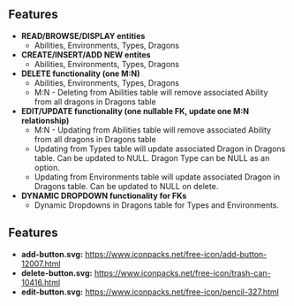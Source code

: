 ## Features
- **READ/BROWSE/DISPLAY entities**
    * Abilities, Environments, Types, Dragons
- **CREATE/INSERT/ADD NEW entites**
    * Abilities, Environments, Types, Dragons
- **DELETE functionality (one M:N)**
    * Abilities, Environments, Types, Dragons
    * M:N - Deleting from Abilities table will remove associated Ability from all dragons in Dragons table
- **EDIT/UPDATE functionality (one nullable FK, update one M:N relationship)**
    * M:N - Updating from Abilities table will remove associated Ability from all dragons in Dragons table
    * Updating from Types table will update associated Dragon in Dragons table. Can be updated to NULL. Dragon Type can be NULL as an option.
    * Updating from Environments table will update associated Dragon in Dragons table. Can be updated to NULL on delete.
- **DYNAMIC DROPDOWN functionality for FKs**
    * Dynamic Dropdowns in Dragons table for Types and Environments.


## Features
- **add-button.svg:** https://www.iconpacks.net/free-icon/add-button-12007.html
- **delete-button.svg:** https://www.iconpacks.net/free-icon/trash-can-10416.html
- **edit-button.svg:** https://www.iconpacks.net/free-icon/pencil-327.html

